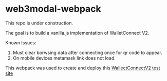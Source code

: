 # web3modal-webpack

This repo is under construction.

The goal is to build a vanilla.js implementation of WalletConnect V2.

Known Issues:

1. Must clear borwsing data after connecting once for qr code to appear.
2. On mobile devices metamask link does not load.

This webpack was used to create and deploy this [WallectConnectV2 test site](https://web3modalv2-testsite.vercel.app)

